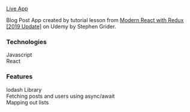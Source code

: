 [Live App](https://ryanaltobello.github.io/blogpost-tutorial/)

Blog Post App created by tutorial lesson from [Modern React with Redux [2019 Update]](https://www.udemy.com/react-redux/) on Udemy by Stephen Grider.

### Technologies
Javascript <br>
React

### Features
lodash Library <br>
Fetching posts and users using async/await <br>
Mapping out lists
